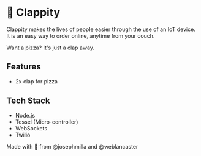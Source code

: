 # :clap: Clappity

Clappity makes the lives of people easier through the use of an IoT device. It is an easy way to order online, anytime from your couch. 

Want a pizza? It's just a clap away.

## Features
- 2x clap for pizza

## Tech Stack
- Node.js
- Tessel (Micro-controller)
- WebSockets
- Twilio


Made with :pizza: from @josephmilla and @weblancaster

